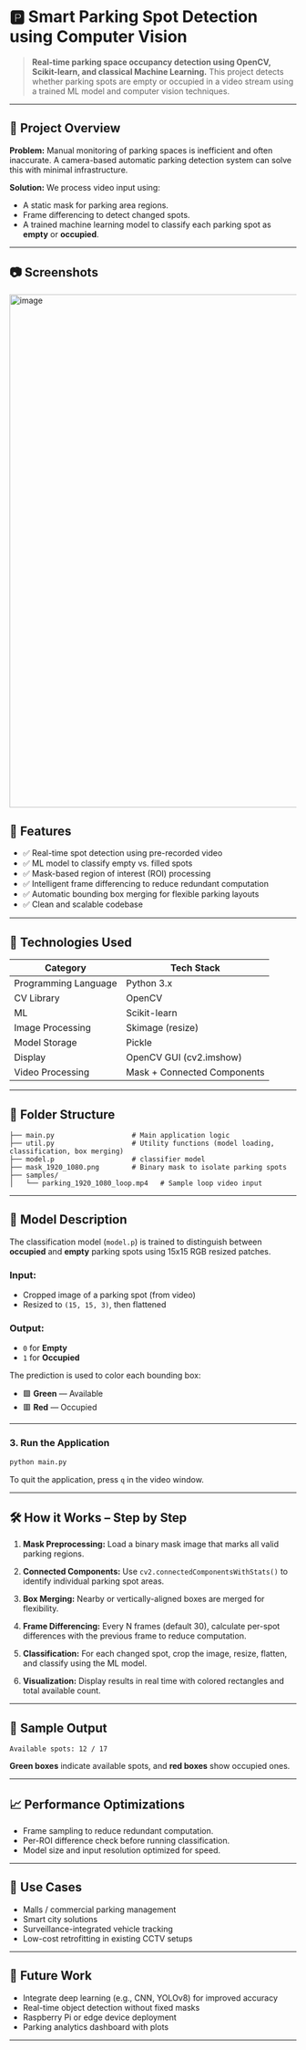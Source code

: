 
# 🅿️ Smart Parking Spot Detection using Computer Vision

> **Real-time parking space occupancy detection using OpenCV, Scikit-learn, and classical Machine Learning.**
> This project detects whether parking spots are empty or occupied in a video stream using a trained ML model and computer vision techniques.

---

## 🚀 Project Overview

**Problem:**
Manual monitoring of parking spaces is inefficient and often inaccurate. A camera-based automatic parking detection system can solve this with minimal infrastructure.

**Solution:**
We process video input using:

* A static mask for parking area regions.
* Frame differencing to detect changed spots.
* A trained machine learning model to classify each parking spot as **empty** or **occupied**.

---


## 📷 Screenshots 

<img width="1597" height="900" alt="image" src="https://github.com/user-attachments/assets/7bd22f72-371b-4d9f-88f2-1449be3215ef" />



## 🎯 Features

* ✅ Real-time spot detection using pre-recorded video
* ✅ ML model to classify empty vs. filled spots
* ✅ Mask-based region of interest (ROI) processing
* ✅ Intelligent frame differencing to reduce redundant computation
* ✅ Automatic bounding box merging for flexible parking layouts
* ✅ Clean and scalable codebase

---

## 🧠 Technologies Used

| Category             | Tech Stack                  |
| -------------------- | --------------------------- |
| Programming Language | Python 3.x                  |
| CV Library           | OpenCV                      |
| ML                   | Scikit-learn                |
| Image Processing     | Skimage (resize)            |
| Model Storage        | Pickle                      |
| Display              | OpenCV GUI (cv2.imshow)     |
| Video Processing     | Mask + Connected Components |

---

## 📁 Folder Structure

```
├── main.py                   # Main application logic
├── util.py                   # Utility functions (model loading, classification, box merging)
├── model.p                   # classifier model 
├── mask_1920_1080.png        # Binary mask to isolate parking spots
├── samples/
│   └── parking_1920_1080_loop.mp4   # Sample loop video input
```

---

## 🧪 Model Description

The classification model (`model.p`) is trained to distinguish between **occupied** and **empty** parking spots using 15x15 RGB resized patches.

### Input:

* Cropped image of a parking spot (from video)
* Resized to `(15, 15, 3)`, then flattened

### Output:

* `0` for **Empty**
* `1` for **Occupied**

The prediction is used to color each bounding box:

* 🟩 **Green** — Available
* 🟥 **Red** — Occupied

---

### 3. Run the Application

```bash
python main.py
```

To quit the application, press `q` in the video window.

---

## 🛠 How it Works – Step by Step

1. **Mask Preprocessing:**
   Load a binary mask image that marks all valid parking regions.

2. **Connected Components:**
   Use `cv2.connectedComponentsWithStats()` to identify individual parking spot areas.

3. **Box Merging:**
   Nearby or vertically-aligned boxes are merged for flexibility.

4. **Frame Differencing:**
   Every N frames (default 30), calculate per-spot differences with the previous frame to reduce computation.

5. **Classification:**
   For each changed spot, crop the image, resize, flatten, and classify using the ML model.

6. **Visualization:**
   Display results in real time with colored rectangles and total available count.

---

## 🧪 Sample Output

```
Available spots: 12 / 17
```

**Green boxes** indicate available spots, and **red boxes** show occupied ones.

---

## 📈 Performance Optimizations

* Frame sampling to reduce redundant computation.
* Per-ROI difference check before running classification.
* Model size and input resolution optimized for speed.

---

## 📌 Use Cases

* Malls / commercial parking management
* Smart city solutions
* Surveillance-integrated vehicle tracking
* Low-cost retrofitting in existing CCTV setups

---

## 🧠 Future Work

* Integrate deep learning (e.g., CNN, YOLOv8) for improved accuracy
* Real-time object detection without fixed masks
* Raspberry Pi or edge device deployment
* Parking analytics dashboard with plots

---




